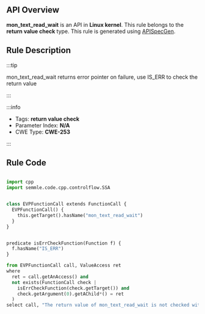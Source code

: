 ---
---


## API Overview
**mon_text_read_wait** is an API in **Linux kernel**. This rule belongs to the **return value check** type. This rule is generated using [APISpecGen](../../tools/APISpecGen).
## Rule Description

:::tip

mon_text_read_wait returns error pointer on failure, use IS_ERR to check the return value

:::

:::info

- Tags: **return value check**
- Parameter Index: **N/A**
- CWE Type: **CWE-253**

:::

## Rule Code
```python

import cpp
import semmle.code.cpp.controlflow.SSA


class EVPFunctionCall extends FunctionCall {
  EVPFunctionCall() {
    this.getTarget().hasName("mon_text_read_wait")
  }
}


predicate isErrCheckFunction(Function f) {
  f.hasName("IS_ERR") 
}

from EVPFunctionCall call, ValueAccess ret
where
  ret = call.getAnAccess() and
  not exists(FunctionCall check |
    isErrCheckFunction(check.getTarget()) and
    check.getArgument(0).getAChild*() = ret
  )
select call, "The return value of mon_text_read_wait is not checked with IS_ERR."
    
```